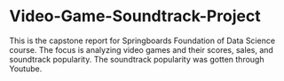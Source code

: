 # Video-Game-Soundtrack-Project

This is the capstone report for Springboards Foundation of Data Science course.
The focus is analyzing video games and their scores, sales, and soundtrack popularity.
The soundtrack popularity was gotten through Youtube.
